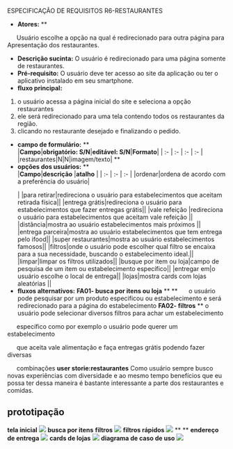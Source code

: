 ESPECIFICAÇÃO DE REQUISITOS R6-RESTAURANTES
- **Atores:**
** 

`	`Usuário escolhe a opção na qual é redirecionado para outra página para 
Apresentação dos restaurantes. 
- **Descrição sucinta:**
O usuário é redirecionado para uma página somente de restaurantes.  
- **Pré-requisito:**
O usuário deve ter acesso ao site da aplicação ou ter o aplicativo instalado em seu smartphone.
- **fluxo principal:**
1. o usuário acessa a página inicial do site e seleciona a opção restaurantes
1. ele será redirecionado para uma tela contendo todos os restaurantes da região.
1. clicando no restaurante desejado e finalizando o pedido.
- **campo de formulário:** 
**	
|**Campo**|**obrigatório: S/N**|**editável: S/N**|**Formato**|
| :- | :- | :- | :- |
|restaurantes|N|N|imagem/texto|
**	
- **opções dos usuários:**
**	
|**Campo**|**descrição** |**atalho** |
| :- | :- | :- |
|ordenar|ordena de acordo com a preferência do usuário|<p></p><p></p>|
|para retirar|redireciona o usuário para estabelecimentos que aceitam retirada física||
|entrega grátis|redireciona o usuário para estabelecimentos que fazer entregas grátis||
|vale refeição |redireciona o usuário para estabelecimentos que aceitam vale refeição ||
|distância|mostra ao usuário estabelecimentos mais próximos ||
|entrega parceira|mostra ao usuário estabelecimentos que tem entrega pelo ifood||
|super restaurantes|mostra ao usuário estabelecimentos famosos||
|filtros|onde o usuário pode escolher qual filtro se encaixa para a sua necessidade, buscando o estabelecimento ideal.||
|limpar|limpar os filtros utilizados||
|busque por item ou loja|campo de pesquisa de um item ou estabelecimento específico||
|entregar em|o usuário escolhe o local de entrega||
|lojas|mostra cards com lojas aleatórias ||
- **fluxos alternativos:**
**FA01- busca por itens ou loja**
**
**
`	`o usuário pode pesquisar por um produto especificou ou estabelecimento 	e será redirecionado para a página do estabelecimento 
**FA02- filtros**
**	o usuário pode selecionar diversos filtros para achar um estabelecimento    

`	`específico como por exemplo o usuário pode querer um estabelecimento 

`	`que aceita vale alimentação e faça entregas grátis podendo fazer diversas

`	`combinações
**user storie:restaurantes**
Como usuário sempre busco novas experiências com diversidade e ao mesmo tempo benefícios que eu possa ter dessa maneira é bastante interessante a parte dos restaurantes e comidas.

## prototipação

**tela inicial**
![](https://i.imgur.com/NLitDgi.png)
**busca por itens**
**filtros**
![](https://i.imgur.com/i6Sxq85.png)
**filtros rápidos**
![](https://i.imgur.com/a9wXYiu.png)
** 
**
**endereço de entrega**
![](https://i.imgur.com/VyXBsOp.png)
**cards de lojas**
![](https://i.imgur.com/fZpvIh7.png)
**diagrama de caso de uso**
![](https://i.imgur.com/vf5XGhZ.png)